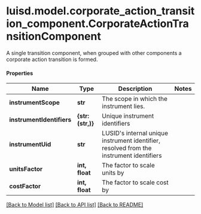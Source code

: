 # luisd.model.corporate_action_transition_component.CorporateActionTransitionComponent

A single transition component, when grouped with other components a corporate action transition is formed.

#### Properties
Name | Type | Description | Notes
------------ | ------------- | ------------- | -------------
**instrumentScope** | **str** | The scope in which the instrument lies. | 
**instrumentIdentifiers** | **{str: (str,)}** | Unique instrument identifiers | 
**instrumentUid** | **str** | LUSID&#x27;s internal unique instrument identifier, resolved from the instrument identifiers | 
**unitsFactor** | **int, float** | The factor to scale units by | 
**costFactor** | **int, float** | The factor to scale cost by | 

[[Back to Model list]](../../README.md#documentation-for-models) [[Back to API list]](../../README.md#documentation-for-api-endpoints) [[Back to README]](../../README.md)

